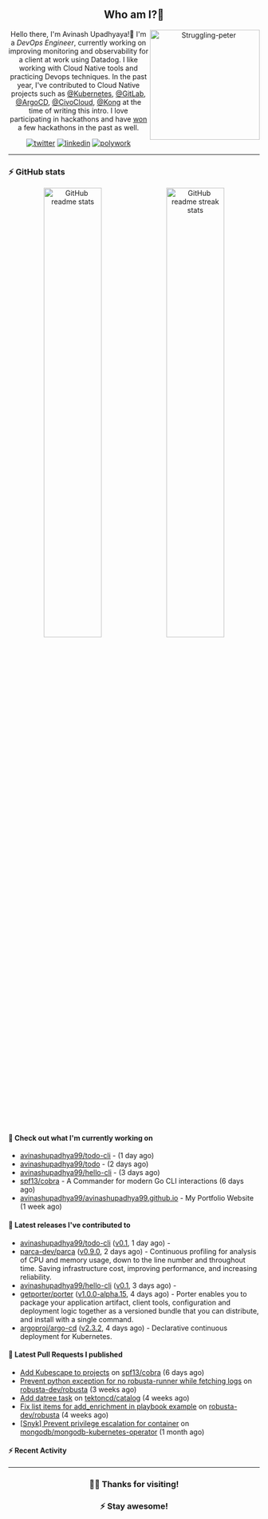 <div align='center'>
  
## Who am I?🤔

<img align="right" width="220" src="https://media.giphy.com/media/YFkpsHWCsNUUo/giphy.gif" alt="Struggling-peter" />

Hello there, I'm Avinash Upadhyaya!👋 I'm a _DevOps Engineer_, currently working on improving monitoring and observability for a client at work using Datadog. I like working with Cloud Native tools and practicing Devops techniques. In the past year, I've contributed to Cloud Native projects such as [@Kubernetes](https://github.com/pulls?q=is%3Apr+author%3Aavinashupadhya99+archived%3Afalse+user%3Akubernetes), [@GitLab](https://gitlab.com/groups/gitlab-org/-/merge_requests?scope=all&state=all&author_username=avinashupadhya99), [@ArgoCD](https://github.com/pulls?q=is%3Apr+author%3Aavinashupadhya99+archived%3Afalse+user%3Aargoproj), [@CivoCloud](https://github.com/pulls?q=is%3Apr+author%3Aavinashupadhya99+archived%3Afalse+user%3Acivo), [@Kong](https://github.com/pulls?q=is%3Apr+author%3Aavinashupadhya99+archived%3Afalse+user%3AKong) at the time of writing this intro. I love participating in hackathons and have [won](https://devpost.com/avinashupadhya99) a few hackathons in the past as well.


[![twitter](https://img.shields.io/badge/-@avinash__ukr-%231DA1F2?style=for-the-badge&logo=twitter&logoColor=ffffff)](https://twitter.com/avinash_ukr)
[![linkedin](https://img.shields.io/badge/-Avinash%20Upadhyaya-%230A67C3?style=for-the-badge&logo=linkedin&logoColor=ffffff)](https://www.linkedin.com/in/avinash-upadhyaya/)
[![polywork](https://img.shields.io/badge/-@avinashupadhya99-%23338BFF?style=for-the-badge&logo=polywork&logoColor=ffffff)](https://www.polywork.com/avinashupadhya99)

---

</div>

### ⚡ GitHub stats

<p align="center">
  <img width="48%" src="https://github-readme-stats.vercel.app/api?username=avinashupadhya99&show_icons=true&theme=tokyonight" alt="GitHub readme stats" />
  <img width="48%" src="https://github-readme-streak-stats.herokuapp.com?user=avinashupadhya99&theme=dark&hide_border=true&date_format=M%20j%5B%2C%20Y%5D" alt="GitHub readme streak stats" />
</p>

#### 👷 Check out what I'm currently working on

- [avinashupadhya99/todo-cli](https://github.com/avinashupadhya99/todo-cli) -  (1 day ago)
- [avinashupadhya99/todo](https://github.com/avinashupadhya99/todo) -  (2 days ago)
- [avinashupadhya99/hello-cli](https://github.com/avinashupadhya99/hello-cli) -  (3 days ago)
- [spf13/cobra](https://github.com/spf13/cobra) - A Commander for modern Go CLI interactions (6 days ago)
- [avinashupadhya99/avinashupadhya99.github.io](https://github.com/avinashupadhya99/avinashupadhya99.github.io) - My Portfolio Website (1 week ago)

#### 🔭 Latest releases I've contributed to

- [avinashupadhya99/todo-cli](https://github.com/avinashupadhya99/todo-cli) ([v0.1](https://github.com/avinashupadhya99/todo-cli/releases/tag/v0.1), 1 day ago) - 
- [parca-dev/parca](https://github.com/parca-dev/parca) ([v0.9.0](https://github.com/parca-dev/parca/releases/tag/v0.9.0), 2 days ago) - Continuous profiling for analysis of CPU and memory usage, down to the line number and throughout time. Saving infrastructure cost, improving performance, and increasing reliability.
- [avinashupadhya99/hello-cli](https://github.com/avinashupadhya99/hello-cli) ([v0.1](https://github.com/avinashupadhya99/hello-cli/releases/tag/v0.1), 3 days ago) - 
- [getporter/porter](https://github.com/getporter/porter) ([v1.0.0-alpha.15](https://github.com/getporter/porter/releases/tag/v1.0.0-alpha.15), 4 days ago) - Porter enables you to package your application artifact, client tools, configuration and deployment logic together as a versioned bundle that you can distribute, and install with a single command.
- [argoproj/argo-cd](https://github.com/argoproj/argo-cd) ([v2.3.2](https://github.com/argoproj/argo-cd/releases/tag/v2.3.2), 4 days ago) - Declarative continuous deployment for Kubernetes.

#### 🔨 Latest Pull Requests I published

- [Add Kubescape to projects](https://github.com/spf13/cobra/pull/1642) on [spf13/cobra](https://github.com/spf13/cobra) (6 days ago)
- [Prevent python exception for no robusta-runner while fetching logs](https://github.com/robusta-dev/robusta/pull/250) on [robusta-dev/robusta](https://github.com/robusta-dev/robusta) (3 weeks ago)
- [Add datree task](https://github.com/tektoncd/catalog/pull/936) on [tektoncd/catalog](https://github.com/tektoncd/catalog) (4 weeks ago)
- [Fix list items for add_enrichment in playbook example](https://github.com/robusta-dev/robusta/pull/246) on [robusta-dev/robusta](https://github.com/robusta-dev/robusta) (4 weeks ago)
- [[Snyk] Prevent privilege escalation for container](https://github.com/mongodb/mongodb-kubernetes-operator/pull/907) on [mongodb/mongodb-kubernetes-operator](https://github.com/mongodb/mongodb-kubernetes-operator) (1 month ago)

#### ⚡ Recent Activity

<!--START_SECTION:activity-->
<!--END_SECTION:activity-->



---

<div align='center'>
  
### 🙇‍♂️ Thanks for visiting!
### ⚡ Stay awesome!
  
</div>



